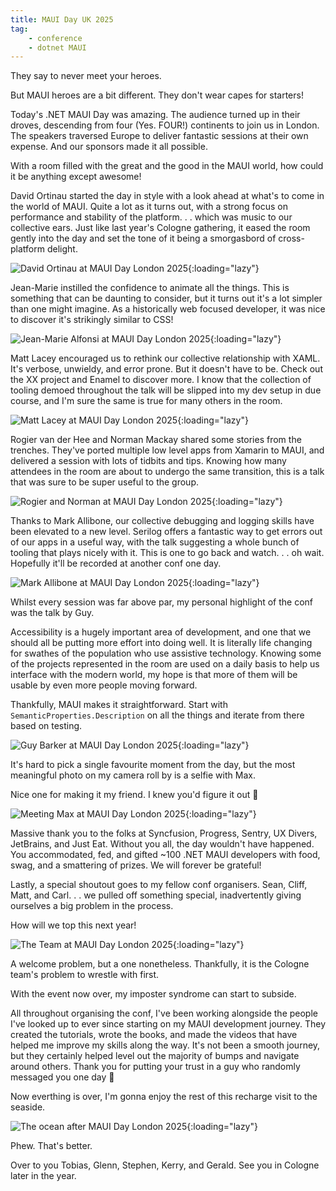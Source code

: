 ```yaml
---
title: MAUI Day UK 2025
tag:
    - conference
    - dotnet MAUI
---
```


They say to never meet your heroes.

But MAUI heroes are a bit different. They don't wear capes for starters!

Today's .NET MAUI Day was amazing. The audience turned up in their droves, descending from four (Yes. FOUR!) continents to join us in London. The speakers traversed Europe to deliver fantastic sessions at their own expense. And our sponsors made it all possible.

With a room filled with the great and the good in the MAUI world, how could it be anything except awesome!

David Ortinau started the day in style with a look ahead at what's to come in the world of MAUI. Quite a lot as it turns out, with a strong focus on performance and stability of the platform. . . which was music to our collective ears. Just like last year's Cologne gathering, it eased the room gently into the day and set the tone of it being a smorgasbord of cross-platform delight.

![David Ortinau at MAUI Day London 2025](/assets/images/2025/maui-day-david.jpg "David Ortinau at MAUI Day London 2025"){:loading="lazy"}

Jean-Marie instilled the confidence to animate all the things. This is something that can be daunting to consider, but it turns out it's a lot simpler than one might imagine. As a historically web focused developer, it was nice to discover it's strikingly similar to CSS!

![Jean-Marie Alfonsi at MAUI Day London 2025](/assets/images/2025/maui-day-jean-marie.jpg "Jean-Marie Alfonsi at MAUI Day London 2025"){:loading="lazy"}

Matt Lacey encouraged us to rethink our collective relationship with XAML. It's verbose, unwieldy, and error prone. But it doesn't have to be. Check out the XX project and Enamel to discover more. I know that the collection of tooling demoed throughout the talk will be slipped into my dev setup in due course, and I'm sure the same is true for many others in the room.

![Matt Lacey at MAUI Day London 2025](/assets/images/2025/maui-day-matt.jpg "Matt Lacey at MAUI Day London 2025"){:loading="lazy"}

Rogier van der Hee and Norman Mackay shared some stories from the trenches. They've ported multiple low level apps from Xamarin to MAUI, and delivered a session with lots of tidbits and tips. Knowing how many attendees in the room are about to undergo the same transition, this is a talk that was sure to be super useful to the group.

![Rogier and Norman at MAUI Day London 2025](/assets/images/2025/maui-day-rogier-norman.jpg "Rogier and Norman at MAUI Day London 2025"){:loading="lazy"}

Thanks to Mark Allibone, our collective debugging and logging skills have been elevated to a new level. Serilog offers a fantastic way to get errors out of our apps in a useful way, with the talk suggesting a whole bunch of tooling that plays nicely with it. This is one to go back and watch. . . oh wait. Hopefully it'll be recorded at another conf one day.

![Mark Allibone at MAUI Day London 2025](/assets/images/2025/maui-day-mark.jpg "Mark Allibone at MAUI Day London 2025"){:loading="lazy"}

Whilst every session was far above par, my personal highlight of the conf was the talk by Guy.

Accessibility is a hugely important area of development, and one that we should all be putting more effort into doing well. It is literally life changing for swathes of the population who use assistive technology. Knowing some of the projects represented in the room are used on a daily basis to help us interface with the modern world, my hope is that more of them will be usable by even more people moving forward.

Thankfully, MAUI makes it straightforward. Start with `SemanticProperties.Description` on all the things and iterate from there based on testing.

![Guy Barker at MAUI Day London 2025](/assets/images/2025/maui-day-guy.jpg "Guy Barker at MAUI Day London 2025"){:loading="lazy"}

It's hard to pick a single favourite moment from the day, but the most meaningful photo on my camera roll by is a selfie with Max.

Nice one for making it my friend. I knew you'd figure it out 🙌

![Meeting Max at MAUI Day London 2025](/assets/images/2025/maui-day-max.jpg "Meeting Max at MAUI Day London 2025"){:loading="lazy"}

Massive thank you to the folks at Syncfusion, Progress, Sentry, UX Divers, JetBrains, and Just Eat. Without you all, the day wouldn't have happened. You accommodated, fed, and gifted ~100 .NET MAUI developers with food, swag, and a smattering of prizes. We will forever be grateful!

Lastly, a special shoutout goes to my fellow conf organisers. Sean, Cliff, Matt, and Carl. . . we pulled off something special, inadvertently giving ourselves a big problem in the process.

How will we top this next year!

![The Team at MAUI Day London 2025](/assets/images/2025/maui-day-team.jpg "The Team at MAUI Day London 2025"){:loading="lazy"}

A welcome problem, but a one nonetheless. Thankfully, it is the Cologne team's problem to wrestle with first.

With the event now over, my imposter syndrome can start to subside.

All throughout organising the conf, I've been working alongside the people I've looked up to ever since starting on my MAUI development journey. They created the tutorials, wrote the books, and made the videos that have helped me improve my skills along the way. It's not been a smooth journey, but they certainly helped level out the majority of bumps and navigate around others. Thank you for putting your trust in a guy who randomly messaged you one day 🙏

Now everthing is over, I'm gonna enjoy the rest of this recharge visit to the seaside.

![The ocean after MAUI Day London 2025](/assets/images/2025/maui-day-ocean.jpg "The ocean after MAUI Day London 2025"){:loading="lazy"}

Phew. That's better.

Over to you Tobias, Glenn, Stephen, Kerry, and Gerald. See you in Cologne later in the year.
